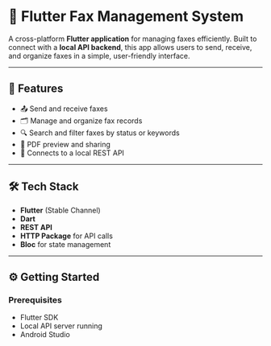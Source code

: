 # 📠 Flutter Fax Management System

A cross-platform **Flutter application** for managing faxes efficiently. Built to connect with a **local API backend**, this app allows users to send, receive, and organize faxes in a simple, user-friendly interface.

---

## 🚀 Features

- 📤 Send and receive faxes
- 🗂️ Manage and organize fax records
- 🔍 Search and filter faxes by status or keywords
- 📄 PDF preview and sharing
- 📡 Connects to a local REST API

---

## 🛠️ Tech Stack

- **Flutter** (Stable Channel)
- **Dart**
- **REST API**
- **HTTP Package** for API calls
- **Bloc** for state management

---

## ⚙️ Getting Started

### Prerequisites

- Flutter SDK
- Local API server running
- Android Studio 



